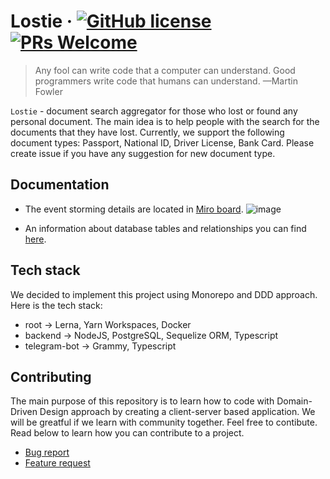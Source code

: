 # Lostie &middot; [![GitHub license](https://img.shields.io/badge/license-MIT-blue.svg)](https://github.com/crococoders/lostie/blob/develop/LICENSE) [![PRs Welcome](https://img.shields.io/badge/PRs-welcome-brightgreen.svg)](https://github.com/crococoders/lostie/tree/develop/.github/ISSUE_TEMPLATE)

> Any fool can write code that a computer can understand. Good programmers write code that humans can understand. —Martin Fowler

`Lostie` - document search aggregator for those who lost or found any personal document. The main idea is to help people with the search for the documents that they have lost. Currently, we support the following document types: Passport, National ID, Driver License, Bank Card. Please create issue if you have any suggestion for new document type.

## Documentation

- The event storming details are located in [Miro board](https://miro.com/app/board/uXjVP99l3a8=/?share_link_id=985749745364).
![image](https://user-images.githubusercontent.com/31484186/216665570-41543940-f206-43de-98a7-4ea8ce8a55db.png)

- An information about database tables and relationships you can find [here](https://dbdiagram.io/d/63a0735699cb1f3b55a246b0).

## Tech stack

We decided to implement this project using Monorepo and DDD approach. Here is the tech stack:

- root -> Lerna, Yarn Workspaces, Docker
- backend -> NodeJS, PostgreSQL, Sequelize ORM, Typescript
- telegram-bot -> Grammy, Typescript

## Contributing

The main purpose of this repository is to learn how to code with Domain-Driven Design approach by creating a client-server based application. We will be greatful if we learn with community together. Feel free to contibute. Read below to learn how you can contribute to a project.

- [Bug report](https://github.com/crococoders/lostie/blob/develop/.github/ISSUE_TEMPLATE/bug_report.md)
- [Feature request](https://github.com/crococoders/lostie/blob/develop/.github/ISSUE_TEMPLATE/feature_request.md)
